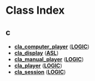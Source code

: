 
# Class Index


## c

* [**cla\_computer\_player**](classLOGIC_1_1cla__computer__player.md)
([**LOGIC**](namespaceLOGIC.md))
* [**cla\_display**](classASL_1_1cla__display.md)
([**ASL**](namespaceASL.md))
* [**cla\_manual\_player**](classLOGIC_1_1cla__manual__player.md)
([**LOGIC**](namespaceLOGIC.md))
* [**cla\_player**](classLOGIC_1_1cla__player.md)
([**LOGIC**](namespaceLOGIC.md))
* [**cla\_session**](classLOGIC_1_1cla__session.md)
([**LOGIC**](namespaceLOGIC.md))


